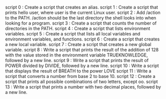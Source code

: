 script 0 : Create a script that creates an alias.
script 1 : Create a script that prints hello user, where user is the current Linux user.
script 2 : Add /action to the PATH. /action should be the last directory the shell looks into when looking for a program.
script 3 : Create a script that counts the number of directories in the PATH.
script 4 : Create a script that lists environment variables.
script 5 : Create a script that lists all local variables and environment variables, and functions.
script 6 : Create a script that creates a new local variable.
script 7 : Create a script that creates a new global variable.
script 8 : Write a script that prints the result of the addition of 128 with the value stored in the environment variable TRUEKNOWLEDGE, followed by a new line.
script 9 : Write a script that prints the result of POWER divided by DIVIDE, followed by a new line.
script 10 : Write a script that displays the result of BREATH to the power LOVE
script 11 : Write a script that converts a number from base 2 to base 10.
script 12 : Create a script that prints all possible combinations of two letters, except oo.
script 13 : Write a script that prints a number with two decimal places, followed by a new line.
